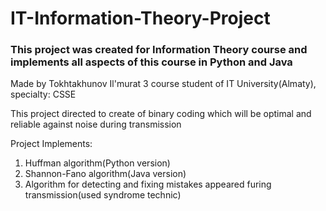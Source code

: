 # IT-Information-Theory-Project
<h3>This project was created for Information Theory course and implements all aspects of this course in Python and Java</h3>
<p>Made by Tokhtakhunov Il'murat 3 course student of IT University(Almaty), specialty: CSSE</p>
<p>This project directed to create of binary coding which will be optimal and reliable against noise during transmission</p>
<p>Project Implements:</p>
<ol>
  <li>Huffman algorithm(Python version)</li>
  <li>Shannon-Fano algorithm(Java version)</li>
  <li>Algorithm for detecting and fixing mistakes appeared furing transmission(used syndrome technic)</li>
</ol>
